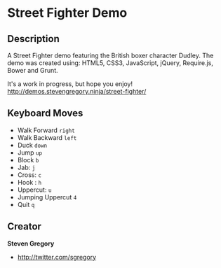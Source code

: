 Street Fighter Demo
====================

## Description

A Street Fighter demo featuring the British boxer character Dudley. The demo was created using: HTML5, CSS3, JavaScript, jQuery, Require.js, Bower and Grunt.

It's a work in progress, but hope you enjoy! http://demos.stevengregory.ninja/street-fighter/

## Keyboard Moves

* Walk Forward `right`
* Walk Backward `left`
* Duck `down`
* Jump `up`
* Block `b`
* Jab: `j`
* Cross: `c`
* Hook : `h`
* Uppercut: `u`
* Jumping Uppercut `4`
* Quit `q`

## Creator

**Steven Gregory**

- <http://twitter.com/sgregory>